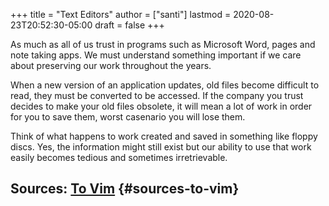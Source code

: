 +++
title = "Text Editors"
author = ["santi"]
lastmod = 2020-08-23T20:52:30-05:00
draft = false
+++

As much as all of us trust in programs such as Microsoft Word, pages and note taking apps. We must understand something important if we care about preserving our work throughout the years.

When a new version of an application updates, old files become difficult to read, they must be converted to be accessed. If the company you trust decides to make your old files obsolete, it will mean a lot of work in order for you to save them, worst casenario you will lose them.

Think of what happens to work created and saved in something like floppy discs. Yes, the information might still exist but our ability to use that work easily becomes tedious and sometimes irretrievable.


## Sources: [To Vim](https://ianhocking.com/2013/11/17/to-vim/) {#sources-to-vim}
